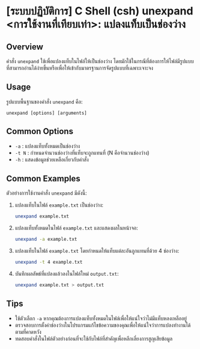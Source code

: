 # [ระบบปฏิบัติการ] C Shell (csh) unexpand <การใช้งานที่เทียบเท่า>: แปลงแท็บเป็นช่องว่าง

## Overview
คำสั่ง `unexpand` ใช้เพื่อแปลงแท็บในไฟล์ให้เป็นช่องว่าง โดยมักใช้ในกรณีที่ต้องการให้ไฟล์มีรูปแบบที่สามารถอ่านได้ง่ายขึ้นหรือเพื่อให้เข้ากับมาตรฐานการจัดรูปแบบที่เฉพาะเจาะจง

## Usage
รูปแบบพื้นฐานของคำสั่ง `unexpand` คือ:

```
unexpand [options] [arguments]
```

## Common Options
- `-a` : แปลงแท็บทั้งหมดเป็นช่องว่าง
- `-t N` : กำหนดจำนวนช่องว่างที่แท็บจะถูกแทนที่ (N คือจำนวนช่องว่าง)
- `-h` : แสดงข้อมูลช่วยเหลือเกี่ยวกับคำสั่ง

## Common Examples
ตัวอย่างการใช้งานคำสั่ง `unexpand` มีดังนี้:

1. แปลงแท็บในไฟล์ `example.txt` เป็นช่องว่าง:
   ```bash
   unexpand example.txt
   ```

2. แปลงแท็บทั้งหมดในไฟล์ `example.txt` และแสดงผลในหน้าจอ:
   ```bash
   unexpand -a example.txt
   ```

3. แปลงแท็บในไฟล์ `example.txt` โดยกำหนดให้แท็บแต่ละอันถูกแทนที่ด้วย 4 ช่องว่าง:
   ```bash
   unexpand -t 4 example.txt
   ```

4. บันทึกผลลัพธ์ที่แปลงแล้วลงในไฟล์ใหม่ `output.txt`:
   ```bash
   unexpand example.txt > output.txt
   ```

## Tips
- ใช้ตัวเลือก `-a` หากคุณต้องการแปลงแท็บทั้งหมดในไฟล์เพื่อให้แน่ใจว่าไม่มีแท็บหลงเหลืออยู่
- ตรวจสอบการตั้งค่าช่องว่างในโปรแกรมแก้ไขข้อความของคุณเพื่อให้แน่ใจว่าการแปลงทำงานได้ตามที่คาดหวัง
- ทดสอบคำสั่งในไฟล์ตัวอย่างก่อนที่จะใช้กับไฟล์ที่สำคัญเพื่อหลีกเลี่ยงการสูญเสียข้อมูล
